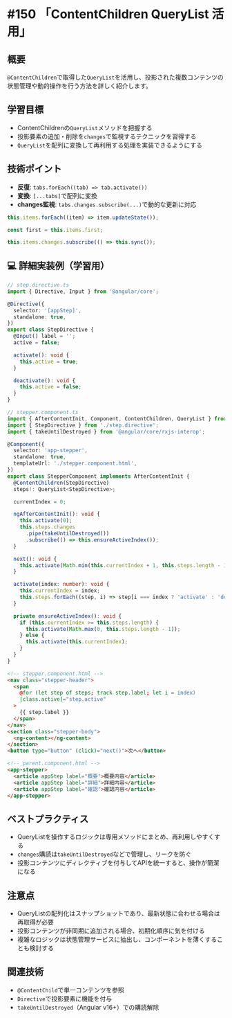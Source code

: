 # #150 「ContentChildren QueryList 活用」

## 概要
`@ContentChildren`で取得した`QueryList`を活用し、投影された複数コンテンツの状態管理や動的操作を行う方法を詳しく紹介します。

## 学習目標
- ContentChildrenの`QueryList`メソッドを把握する
- 投影要素の追加・削除を`changes`で監視するテクニックを習得する
- `QueryList`を配列に変換して再利用する処理を実装できるようにする

## 技術ポイント
- **反復**: `tabs.forEach((tab) => tab.activate())`
- **変換**: `[...tabs]`で配列に変換
- **changes監視**: `tabs.changes.subscribe(...)`で動的な更新に対応

```typescript
this.items.forEach((item) => item.updateState());
```

```typescript
const first = this.items.first;
```

```typescript
this.items.changes.subscribe(() => this.sync());
```

## 💻 詳細実装例（学習用）
```typescript
// step.directive.ts
import { Directive, Input } from '@angular/core';

@Directive({
  selector: '[appStep]',
  standalone: true,
})
export class StepDirective {
  @Input() label = '';
  active = false;

  activate(): void {
    this.active = true;
  }

  deactivate(): void {
    this.active = false;
  }
}
```

```typescript
// stepper.component.ts
import { AfterContentInit, Component, ContentChildren, QueryList } from '@angular/core';
import { StepDirective } from './step.directive';
import { takeUntilDestroyed } from '@angular/core/rxjs-interop';

@Component({
  selector: 'app-stepper',
  standalone: true,
  templateUrl: './stepper.component.html',
})
export class StepperComponent implements AfterContentInit {
  @ContentChildren(StepDirective)
  steps!: QueryList<StepDirective>;

  currentIndex = 0;

  ngAfterContentInit(): void {
    this.activate(0);
    this.steps.changes
      .pipe(takeUntilDestroyed())
      .subscribe(() => this.ensureActiveIndex());
  }

  next(): void {
    this.activate(Math.min(this.currentIndex + 1, this.steps.length - 1));
  }

  activate(index: number): void {
    this.currentIndex = index;
    this.steps.forEach((step, i) => step[i === index ? 'activate' : 'deactivate']());
  }

  private ensureActiveIndex(): void {
    if (this.currentIndex >= this.steps.length) {
      this.activate(Math.max(0, this.steps.length - 1));
    } else {
      this.activate(this.currentIndex);
    }
  }
}
```

```html
<!-- stepper.component.html -->
<nav class="stepper-header">
  <span
    @for (let step of steps; track step.label; let i = index)
    [class.active]="step.active"
  >
    {{ step.label }}
  </span>
</nav>
<section class="stepper-body">
  <ng-content></ng-content>
</section>
<button type="button" (click)="next()">次へ</button>
```

```html
<!-- parent.component.html -->
<app-stepper>
  <article appStep label="概要">概要内容</article>
  <article appStep label="詳細">詳細内容</article>
  <article appStep label="確認">確認内容</article>
</app-stepper>
```

## ベストプラクティス
- QueryListを操作するロジックは専用メソッドにまとめ、再利用しやすくする
- `changes`購読は`takeUntilDestroyed`などで管理し、リークを防ぐ
- 投影コンテンツにディレクティブを付与してAPIを統一すると、操作が簡潔になる

## 注意点
- QueryListの配列化はスナップショットであり、最新状態に合わせる場合は再取得が必要
- 投影コンテンツが非同期に追加される場合、初期化順序に気を付ける
- 複雑なロジックは状態管理サービスに抽出し、コンポーネントを薄くすることも検討する

## 関連技術
- `@ContentChild`で単一コンテンツを参照
- `Directive`で投影要素に機能を付与
- `takeUntilDestroyed`（Angular v16+）での購読解除

